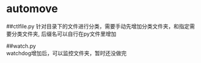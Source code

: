 # automove

##ctlfile.py 
针对目录下的文件进行分类，需要手动先增加分类文件夹，和指定需要分类文件夹, 后缀名可以自行在py文件里增加

##watch.py   
watchdog增加后，可以监控文件夹，暂时还没做完
